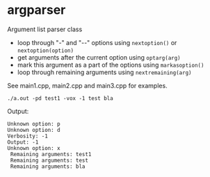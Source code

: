 # argparser

Argument list parser class

  * loop through "-" and "--" options using `nextoption()` or `nextoption(option)`
  * get arguments after the current option using `optarg(arg)`
  * mark this argument as a part of the options using `markasoption()`
  * loop through remaining arguments using `nextremaining(arg)`
  
See main1.cpp, main2.cpp and main3.cpp for examples.

    ./a.out -pd test1 -vox -1 test bla
    
Output:

    Unknown option: p
    Unknown option: d
    Verbosity: -1
    Output: -1
    Unknown option: x
     Remaining arguments: test1
     Remaining arguments: test
     Remaining arguments: bla
